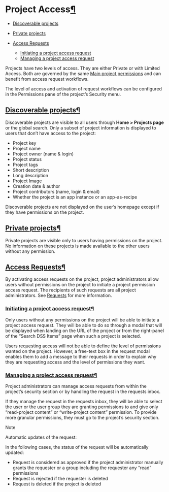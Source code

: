 Project Access[¶](#project-access "Permalink to this heading")
==============================================================



* [Discoverable projects](#discoverable-projects)
* [Private projects](#private-projects)
* [Access Requests](#access-requests)


	+ [Initiating a project access request](#initiating-a-project-access-request)
	+ [Managing a project access request](#managing-a-project-access-request)



Projects have two levels of access. They are either Private or with Limited Access. Both are governed by the same [Main project permissions](permissions.html) and can benefit from access request workflows.


The level of access and activation of request workflows can be configured in the Permissions pane of the project’s Security menu.



[Discoverable projects](#id1)[¶](#discoverable-projects "Permalink to this heading")
------------------------------------------------------------------------------------


Discoverable projects are visible to all users through **Home \> Projects page** or the global search.
Only a subset of project information is displayed to users that don’t have access to the project:


* Project key
* Project name
* Project owner (name \& login)
* Project status
* Project tags
* Short description
* Long description
* Project Image
* Creation date \& author
* Project contributors (name, login \& email)
* Whether the project is an app instance or an app\-as\-recipe


Discoverable projects are not displayed on the user’s homepage except if they have permissions on the project.




[Private projects](#id2)[¶](#private-projects "Permalink to this heading")
--------------------------------------------------------------------------


Private projects are visible only to users having permissions on the project. No information on these projects is made available to the other users without any permission.




[Access Requests](#id3)[¶](#access-requests "Permalink to this heading")
------------------------------------------------------------------------


By activating access requests on the project, project administrators allow users without permissions on the project to initiate a project permission access request. The recipients of such requests are all project administrators. See [Requests](../collaboration/requests.html) for more information.



### [Initiating a project access request](#id4)[¶](#initiating-a-project-access-request "Permalink to this heading")


Only users without any permissions on the project will be able to initiate a project access request. They will be able to do so through a modal that will be displayed when landing on the URL of the project or from the right\-panel of the “Search DSS Items” page when such a project is selected.


Users requesting access will not be able to define the level of permissions wanted on the project. However, a free\-text box in the request modal enables them to add a message to their requests in order to explain why they are requesting access and the level of permissions they want.




### [Managing a project access request](#id5)[¶](#managing-a-project-access-request "Permalink to this heading")


Project administrators can manage access requests from within the project’s security section or by handling the request in the requests inbox.


If they manage the request in the requests inbox, they will be able to select the user or the user group they are granting permissions to and give only “read\-project content” or “write\-project content” permission. To provide more granular permissions, they must go to the project’s security section.



Note


Automatic updates of the request:


In the following cases, the status of the request will be automatically updated:


* Request is considered as approved if the project administrator manually grants the requester or a group including the requester any “read” permissions
* Request is rejected if the requester is deleted
* Request is deleted if the project is deleted